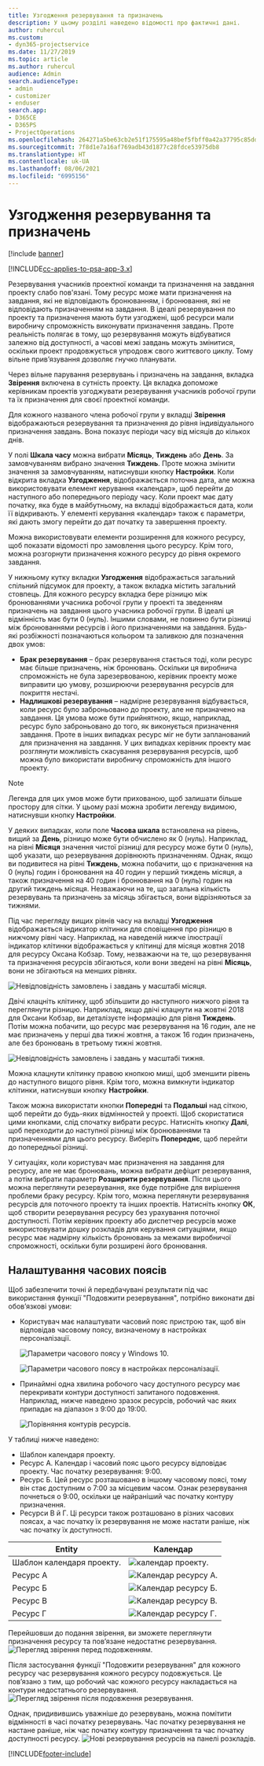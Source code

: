 ```yaml
---
title: Узгодження резервування та призначень
description: У цьому розділі наведено відомості про фактичні дані.
author: ruhercul
ms.custom:
- dyn365-projectservice
ms.date: 11/27/2019
ms.topic: article
ms.author: ruhercul
audience: Admin
search.audienceType:
- admin
- customizer
- enduser
search.app:
- D365CE
- D365PS
- ProjectOperations
ms.openlocfilehash: 264271a5be63cb2e51f175595a48bef5fbff0a42a37795c85dd5b4725deec35e
ms.sourcegitcommit: 7f8d1e7a16af769adb43d1877c28fdce53975db8
ms.translationtype: HT
ms.contentlocale: uk-UA
ms.lasthandoff: 08/06/2021
ms.locfileid: "6995156"
---
```

# <a name="reconcile-bookings-and-assignments"></a>Узгодження резервування та призначень

[!include [banner](../includes/psa-now-project-operations.md)]

[!INCLUDE[cc-applies-to-psa-app-3.x](../includes/cc-applies-to-psa-app-3x.md)]

Резервування учасників проектної команди та призначення на завдання проекту слабо пов'язані. Тому ресурс може мати призначення на завдання, які не відповідають бронюванням, і бронювання, які не відповідають призначенням на завдання. В ідеалі резервування по проекту та призначення мають бути узгоджені, щоб ресурси мали виробничу спроможність виконувати призначення завдань. Проте реальність полягає в тому, що резервування можуть відбуватися залежно від доступності, а часові межі завдань можуть змінитися, оскільки проект продовжується упродовж свого життєвого циклу. Тому вільне прив’язування дозволяє гнучко планувати.

Через вільне парування резервувань і призначень на завдання, вкладка **Звірення** включена в сутність проекту. Ця вкладка допоможе керівникам проектів узгоджувати резервування учасників робочої групи та їх призначення для своєї проектної команди.

Для кожного названого члена робочої групи у вкладці **Звірення** відображаються резервування та призначення до рівня індивідуального призначення завдань. Вона показує періоди часу від місяців до кількох днів.

У полі **Шкала часу** можна вибрати **Місяць**, **Тиждень** або **День**. За замовчуванням вибрано значення **Тиждень**. Проте можна змінити значення за замовчуванням, натиснувши кнопку **Настройки**. Коли відкрита вкладка **Узгодження**, відображається поточна дата, але можна використовувати елемент керування «календар», щоб перейти до наступного або попереднього періоду часу. Коли проект має дату початку, яка буде в майбутньому, на вкладці відображається дата, коли її відкривають. У елементі керування «календар» також є параметри, які дають змогу перейти до дат початку та завершення проекту.

Можна використовувати елементи розширення для кожного ресурсу, щоб показати відомості про замовлення цього ресурсу. Крім того, можна розгорнути призначення кожного ресурсу до рівня окремого завдання.

У нижньому кутку вкладки **Узгодження** відображається загальний спільний підсумок для проекту, а також вкладка містить загальний стовпець. Для кожного ресурсу вкладка бере різницю між бронюваннями учасника робочої групи у проекті та зведенням призначень на завдання цього учасника робочої групи. В ідеалі ця відмінність має бути 0 (нуль). Іншими словами, не повинно бути різниці між бронюваннями ресурсів і його призначеннями на завдання. Будь-які розбіжності позначаються кольором та заливкою для позначення двох умов:

- **Брак резервування** – брак резервування стається тоді, коли ресурс має більше призначень, ніж бронювань. Оскільки ця виробнича спроможність не була зарезервованою, керівник проекту може виправити цю умову, розширюючи резервування ресурсів для покриття нестачі.
- **Надлишкові резервування** – надмірне резервування відбувається, коли ресурс було заброньовано до проекту, але не призначено на завдання. Ця умова може бути прийнятною, якщо, наприклад, ресурс було заброньовано до того, як виконується призначення завдання. Проте в інших випадках ресурс міг не бути запланований для призначення на завдання. У цих випадках керівник проекту має розглянути можливість скасування резервування ресурсів, щоб можна було використати виробничу спроможність для іншого проекту.

> [!NOTE]
> Легенда для цих умов може бути прихованою, щоб залишати більше простору для сітки. У цьому разі можна зробити легенду видимою, натиснувши кнопку **Настройки**.

У деяких випадках, коли поле **Часова шкала** встановлена на рівень, вищий за **День**, різницю може бути обчислено як 0 (нуль). Наприклад, на рівні **Місяця** значення чистої різниці для ресурсу може бути 0 (нуль), щоб указати, що резервування дорівнюють призначенням. Однак, якщо ви подивитеся на рівні **Тиждень**, можна побачити, що є призначення на 0 (нуль) годин і бронювання на 40 годин у перший тиждень місяця, а також призначення на 40 годин і бронювання на 0 (нуль) годин на другий тиждень місяця. Незважаючи на те, що загальна кількість резервувань та призначень за місяць збігається, вони відрізняються за тижнями.

Під час перегляду вищих рівнів часу на вкладці **Узгодження** відображається індикатор клітинки для сповіщення про різницю в нижчому рівні часу. Наприклад, на наведеній нижче ілюстрації індикатор клітинки відображається у клітинці для місяця жовтня 2018 для ресурсу Оксана Кобзар. Тому, незважаючи на те, що резервування та призначення ресурсів збігаються, коли вони зведені на рівні **Місяць**, вони не збігаються на менших рівнях.

![Невідповідність замовлень і завдань у масштабі місяця.](media/reconcile-assignments-01.JPG)

Двічі клацніть клітинку, щоб збільшити до наступного нижчого рівня та переглянути різницю. Наприклад, якщо двічі клацнути на жовтні 2018 для Оксани Кобзар, ви деталізуєте інформацію для рівня **Тиждень**. Потім можна побачити, що ресурс має резервування на 16 годин, але не має призначень у перші два тижні жовтня, а також 16 годин призначень, але без бронювань в третьому тижні жовтня.

![Невідповідність замовлень і завдань у масштабі тижня.](media/reconcile-assignments-02.JPG)

Можна клацнути клітинку правою кнопкою миші, щоб зменшити рівень до наступного вищого рівня. Крім того, можна вимкнути індикатор клітинки, натиснувши кнопку **Настройки**. 

Також можна використати кнопки **Попередні** та **Подальші** над сіткою, щоб перейти до будь-яких відмінностей у проекті. Щоб скористатися цими кнопками, слід спочатку вибрати ресурс. Натисніть кнопку **Далі**, щоб переходити до наступної різниці між бронюваннями та призначеннями для цього ресурсу. Виберіть **Попереднє**, щоб перейти до попередньої різниці.

У ситуаціях, коли користувач має призначення на завдання для ресурсу, але не має бронювань, можна вибрати дефіцит резервування, а потім вибрати параметр **Розширити резервування**. Після цього можна переглянути резервування, яке буде потрібне для вирішення проблеми браку ресурсу. Крім того, можна переглянути резервування ресурсів для поточного проекту та інших проектів. Натисніть кнопку **ОК**, щоб створити резервування ресурсу без урахування поточної доступності. Потім керівник проекту або диспетчер ресурсів може використовувати дошку розкладів для керування ситуаціями, якщо ресурс має надмірну кількість бронювань за межами виробничої спроможності, оскільки були розширені його бронювання.

## <a name="managing-with-time-zones"></a>Налаштування часових поясів
Щоб забезпечити точні й передбачувані результати під час використання функції "Подовжити резервування", потрібно виконати дві обов’язкові умови:  

- Користувач має налаштувати часовий пояс пристрою так, щоб він відповідав часовому поясу, визначеному в настройках персоналізації.
 
  ![Параметри часового поясу у Windows 10.](media/reconcile-assignments-03.png)

  ![Параметри часового поясу в настройках персоналізації.](media/reconcile-assignments-04.png)
 
- Принаймні одна хвилина робочого часу доступного ресурсу має перекривати контури доступності запитаного подовження. Наприклад, нижче наведено зразок ресурсів, робочий час яких припадає на діапазон з 9:00 до 19:00. 

  ![Порівняння контурів ресурсів.](media/reconcile-assignments-05.png)

У таблиці нижче наведено:

- Шаблон календаря проекту.
- Ресурс А. Календар і часовий пояс цього ресурсу відповідає проекту. Час початку резервування: 9:00.
- Ресурс Б. Цей ресурс розташовано в іншому часовому поясі, тому він стає доступним о 7:00 за місцевим часом. Ознак резервування почнеться о 9:00, оскільки це найраніший час початку контуру призначення.
- Ресурси В й Г. Ці ресурси також розташовано в різних часових поясах, а час початку їх резервування не може настати раніше, ніж час початку їх доступності.

|Entity  |Календар  |
|-|-|
|Шаблон календаря проекту.   | ![календар проекту.](media/reconcile-assignments-06.png) |
|Ресурс А  | ![Календар ресурсу А.](media/reconcile-assignments-06.png) |
|Ресурс Б  |  ![Календар ресурсу Б.](media/reconcile-assignments-07.png) |
|Ресурс В  |  ![Календар ресурсу В.](media/reconcile-assignments-08.png) |
|Ресурс Г  | ![Календар ресурсу Г.](media/reconcile-assignments-09.png)  |
 
Перейшовши до подання звірення, ви зможете переглянути призначення ресурсу та пов’язане недостатнє резервування.
 ![Перегляд звірення перед подовженням.](media/reconcile-assignments-10.png)

Після застосування функції "Подовжити резервування" для кожного ресурсу час резервування кожного ресурсу подовжується. Це пов’язано з тим, що робочий час кожного ресурсу накладається на контури недостатнього резервування.
 ![Перегляд звірення після подовження резервування.](media/reconcile-assignments-11.png) 

Однак, придивившись уважніше до резервувань, можна помітити відмінності в часі початку резервувань. Час початку резервування не настане раніше, ніж час початку контуру призначення та час початку доступності ресурсу.
 ![Нові резервування ресурсів на панелі розкладів.](media/reconcile-assignments-12.png)


[!INCLUDE[footer-include](../includes/footer-banner.md)]